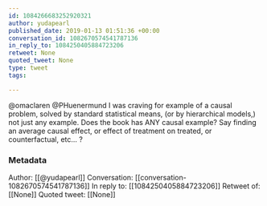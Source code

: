 ```yaml
---
id: 1084266683252920321
author: yudapearl
published_date: 2019-01-13 01:51:36 +00:00
conversation_id: 1082670574541787136
in_reply_to: 1084250405884723206
retweet: None
quoted_tweet: None
type: tweet
tags:

---
```


@omaclaren @PHuenermund I was craving for example of a causal problem, solved by standard statistical means, (or by hierarchical models,) not just any example. Does the book has ANY causal example? Say finding an average causal effect, or effect of treatment on treated, or
counterfactual, etc... ?

### Metadata

Author: [[@yudapearl]]
Conversation: [[conversation-1082670574541787136]]
In reply to: [[1084250405884723206]]
Retweet of: [[None]]
Quoted tweet: [[None]]
